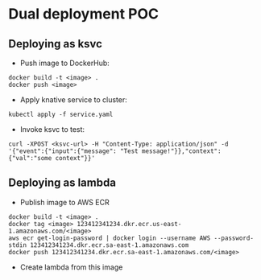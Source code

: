 # Dual deployment POC

## Deploying as ksvc

- Push image to DockerHub:
```
docker build -t <image> .
docker push <image>
```

- Apply knative service to cluster: 
```
kubectl apply -f service.yaml
```


- Invoke ksvc to test:
```
curl -XPOST <ksvc-url> -H "Content-Type: application/json" -d '{"event":{"input":{"message": "Test message!"}},"context":{"val":"some context"}}'
```


## Deploying as lambda

- Publish image to AWS ECR
```
docker build -t <image> .
docker tag <image> 123412341234.dkr.ecr.us-east-1.amazonaws.com/<image>
aws ecr get-login-password | docker login --username AWS --password-stdin 123412341234.dkr.ecr.sa-east-1.amazonaws.com
docker push 123412341234.dkr.ecr.sa-east-1.amazonaws.com/<image>
```

- Create lambda from this image
